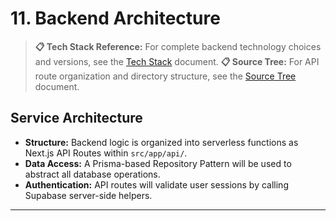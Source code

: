 # 11\. Backend Architecture

> **📋 Tech Stack Reference:** For complete backend technology choices and versions, see the [Tech Stack](./tech-stack.md) document.
> **📋 Source Tree:** For API route organization and directory structure, see the [Source Tree](./source-tree.md) document.

## Service Architecture

  * **Structure:** Backend logic is organized into serverless functions as Next.js API Routes within `src/app/api/`.
  * **Data Access:** A Prisma-based Repository Pattern will be used to abstract all database operations.
  * **Authentication:** API routes will validate user sessions by calling Supabase server-side helpers.

-----
